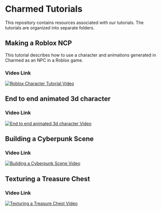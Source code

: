 # Charmed Tutorials
This repository contains resources associated with our tutorials. The tutorials are organized into separate folders.

## Making a Roblox NCP
This tutorial describes how to use a character and animations generated in Charmed as an NPC in a Roblox game.

### Video Link
[![Roblox Character Tutorial Video](https://img.youtube.com/vi/28Clgdgjg9w/0.jpg)](https://www.youtube.com/watch?v=28Clgdgjg9w)

## End to end animated 3d character

### Video Link
[![End to end animated 3d character Video](https://img.youtube.com/vi/ZjkFfGUJxCM/0.jpg)](https://www.youtube.com/watch?v=ZjkFfGUJxCM)

## Building a Cyberpunk Scene

### Video Link
[![Building a Cyberpunk Scene Video](https://img.youtube.com/vi/x3SQJL0gJ9o/0.jpg)](https://www.youtube.com/watch?v=x3SQJL0gJ9o)

## Texturing a Treasure Chest

### Video Link
[![Texturing a Treasure Chest Video](https://img.youtube.com/vi/4890fokds-s/0.jpg)](https://www.youtube.com/watch?v=4890fokds-s)


